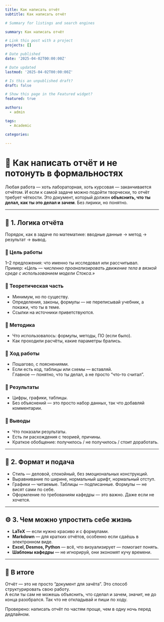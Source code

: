 ```yaml
---
title: Как написать отчёт
subtitle: Как написать отчёт

# Summary for listings and search engines

summary: Как написать отчёт

# Link this post with a project
projects: []

# Date published
date: '2025-04-02T00:00:00Z'

# Date updated
lastmod: '2025-04-02T00:00:00Z'

# Is this an unpublished draft?
draft: false

# Show this page in the Featured widget?
featured: true

authors:
  - admin

tags:
  - Academic

categories:
  
---
```


# 📄 Как написать отчёт и не потонуть в формальностях

Любая работа — хоть лабораторная, хоть курсовая — заканчивается отчётом. И если к самой задаче можно подойти творчески, то отчёт требует чёткости. Это документ, который должен **объяснить, что ты делал, как ты это делал и зачем**. Без лирики, но понятно.

---

## 🧱 1. Логика отчёта

Порядок, как в задаче по математике: вводные данные → метод → результат → вывод.

### 🔹 Цель работы
1–2 предложения: что именно ты исследовал или рассчитывал.  
Пример: *«Цель — численно проанализировать движение тела в вязкой среде с использованием модели Стокса.»*

### 🔹 Теоретическая часть
- Минимум, но по существу.
- Определения, законы, формулы — не переписывай учебник, а покажи, что ты в теме.
- Ссылки на источники приветствуются.

### 🔹 Методика
- Что использовалось: формулы, методы, ПО (если было).
- Как проходили расчёты, какие параметры брались.

### 🔹 Ход работы
- Пошагово, с пояснениями.
- Если есть код, таблицы или схемы — вставляй.  
  Главное — понятно, что ты делал, а не просто “что-то считал”.

### 🔹 Результаты
- Цифры, графики, таблицы.  
- Без объяснений — это просто набор данных, так что добавляй комментарии.

### 🔹 Выводы
- Что показали результаты.
- Есть ли расхождения с теорией, причины.
- Краткое обобщение: получилось / не получилось / стоит доработать.

---

## 📐 2. Формат и подача

- Стиль — деловой, спокойный, без эмоциональных конструкций.
- Выравнивание по ширине, нормальный шрифт, нормальный отступ.
- Графики — читаемые. Таблицы — подписанные. Формулы — не висят сами по себе.
- Оформление по требованиям кафедры — это важно. Даже если не хочется.

---

## ⚙️ 3. Чем можно упростить себе жизнь

- **LaTeX** — если нужно красиво и с формулами.
- **Markdown** — для кратких отчётов, особенно если сдаёшь в электронном виде.
- **Excel, Desmos, Python** — всё, что визуализирует — помогает понять.
- **Шаблоны кафедры** — не игнорируй, они экономят кучу времени.

---

## 📌 В итоге

Отчёт — это не просто “документ для зачёта”. Это способ структурировать свою работу.  
А если ты сам не можешь объяснить, что сделал и зачем, значит, не до конца разобрался. Так что не откладывай и пиши по ходу.

Проверено: написать отчёт по частям проще, чем в одну ночь перед дедлайном.

